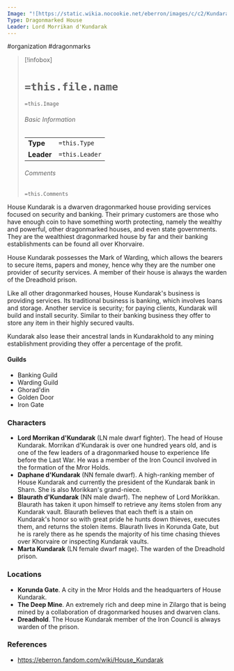 ```yaml
---
Image: "![https://static.wikia.nocookie.net/eberron/images/c/c2/Kundarak.jpg/revision/latest?cb=20220509100940|250](https://static.wikia.nocookie.net/eberron/images/c/c2/Kundarak.jpg/revision/latest?cb=20220509100940)"
Type: Dragonmarked House
Leader: Lord Morrikan d'Kundarak
---
```

 #organization #dragonmarks 

> [!infobox]
> # `=this.file.name`
> `=this.Image`
> ###### Basic Information
> |  |  |
> | ---- | ---- |
> | **Type** | `=this.Type` |
> | **Leader** | `=this.Leader` |
> ###### Comments
> `=this.Comments`

House Kundarak is a dwarven dragonmarked house providing services focused on security and banking. Their primary customers are those who have enough coin to have something worth protecting, namely the wealthy and powerful, other dragonmarked houses, and even state governments. They are the wealthiest dragonmarked house by far and their banking establishments can be found all over Khorvaire.

House Kundarak possesses the Mark of Warding, which allows the bearers to secure items, papers and money, hence why they are the number one provider of security services. A member of their house is always the warden of the Dreadhold prison.

Like all other dragonmarked houses, House Kundarak's business is providing services. Its traditional business is banking, which involves loans and storage. Another service is security; for paying clients, Kundarak will build and install security. Similar to their banking business they offer to store any item in their highly secured vaults.

Kundarak also lease their ancestral lands in Kundarakhold to any mining establishment providing they offer a percentage of the profit.

#### Guilds

* Banking Guild  
* Warding Guild
* Ghorad'din
* Golden Door
* Iron Gate

### Characters

* **Lord Morrikan d'Kundarak** (LN male dwarf fighter). The head of House Kundarak. Morrikan d'Kundarak is over one hundred years old, and is one of the few leaders of a dragonmarked house to experience life before the Last War. He was a member of the Iron Council involved in the formation of the Mror Holds.
* **Daphane d'Kundarak** (NN female dwarf). A high-ranking member of House Kundarak and currently the president of the Kundarak bank in Sharn. She is also Morikkan's grand-niece.
* **Blaurath d'Kundarak** (NN male dwarf). The nephew of Lord Morikkan. Blaurath has taken it upon himself to retrieve any items stolen from any Kundarak vault. Blaurath believes that each theft is a stain on Kundarak's honor so with great pride he hunts down thieves, executes them, and returns the stolen items. Blaurath lives in Korunda Gate, but he is rarely there as he spends the majority of his time chasing thieves over Khorvaire or inspecting Kundarak vaults.
* **Marta Kundarak** (LN female dwarf mage). The warden of the Dreadhold prison.

### Locations

* **Korunda Gate**. A city in the Mror Holds and the headquarters of House Kundarak.
* **The Deep Mine**. An extremely rich and deep mine in Zilargo that is being mined by a collaboration of dragonmarked houses and dwarven clans.
* **Dreadhold**. The House Kundarak member of the Iron Council is always warden of the prison.

### References

* https://eberron.fandom.com/wiki/House_Kundarak
